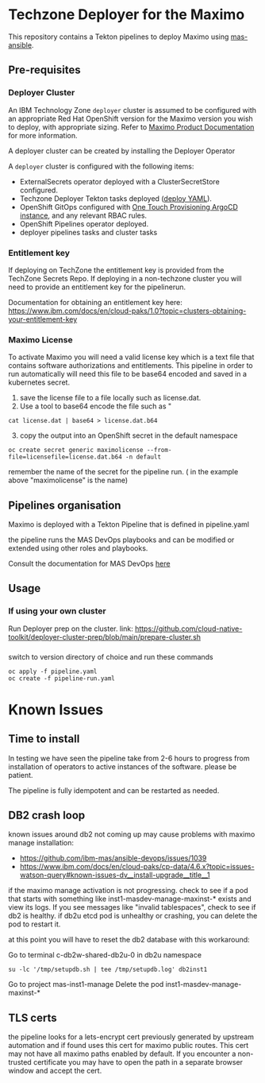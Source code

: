 # Techzone Deployer for the Maximo 

This repository contains a Tekton pipelines to deploy Maximo using [mas-ansible](https://ibm-mas.github.io/ansible-devops/).

## Pre-requisites

### Deployer Cluster

An IBM Technology Zone `deployer` cluster is assumed to be configured with an appropriate Red Hat OpenShift version for the Maximo version you wish to deploy, with appropriate sizing. Refer to [Maximo Product Documentation](https://www.ibm.com/docs/en/mas-cd/continuous-delivery?topic=planning) for more information.

A deployer cluster can be created by installing the Deployer Operator

A `deployer` cluster is configured with the following items:

- ExternalSecrets operator deployed with a ClusterSecretStore configured. 
- Techzone Deployer Tekton tasks deployed ([deploy YAML](https://github.com/cloud-native-toolkit/deployer-tekton-tasks/blob/main/argocd.yaml)).
- OpenShift GitOps configured with [One Touch Provisioning ArgoCD instance](https://github.com/one-touch-provisioning/otp-gitops), and any relevant RBAC rules.
- OpenShift Pipelines operator deployed.
- deployer pipelines tasks and cluster tasks

### Entitlement key

If deploying on TechZone the entitlement key is provided from the TechZone Secrets Repo.  If deploying in a non-techzone cluster you will need to provide an entitlement key for the pipelinerun.

Documentation for obtaining an entitlement key here: https://www.ibm.com/docs/en/cloud-paks/1.0?topic=clusters-obtaining-your-entitlement-key


### Maximo License

To activate Maximo you will need a valid license key which is a text file that contains software authorizations and entitlements.  This pipeline in order to run automatically will need this file to be base64 encoded and saved in a kubernetes secret.

1. save the license file to a file locally such as license.dat.
2. Use a tool to base64 encode the file such as "

```
cat license.dat | base64 > license.dat.b64
```

3. copy the output into an OpenShift secret in the default namespace

```
oc create secret generic maximolicense --from-file=licensefile=license.dat.b64 -n default
```

remember the name of the secret for the pipeline run.  ( in the example above "maximolicense" is the name)


## Pipelines organisation

Maximo is deployed with a Tekton Pipeline that is defined in pipeline.yaml

the pipeline runs the MAS DevOps playbooks and can be modified or extended using other roles and playbooks.

Consult the documentation for MAS DevOps [here](https://ibm-mas.github.io/ansible-devops/)

## Usage

### If using your own cluster
Run Deployer prep on the cluster.
link: https://github.com/cloud-native-toolkit/deployer-cluster-prep/blob/main/prepare-cluster.sh


###
switch to version directory of choice and run these commands
```
oc apply -f pipeline.yaml
oc create -f pipeline-run.yaml
```

# Known Issues

## Time to install

In testing we have seen the pipeline take from 2-6 hours to progress from installation of operators to active instances of the software.  please be patient.

The pipeline is fully idempotent and can be restarted as needed.

## DB2 crash loop

known issues around db2 not coming up may cause problems with maximo manage installation:
* https://github.com/ibm-mas/ansible-devops/issues/1039
* https://www.ibm.com/docs/en/cloud-paks/cp-data/4.6.x?topic=issues-watson-query#known-issues-dv__install-upgrade__title__1

if the maximo manage activation is not progressing.  check to see if a pod that starts with something like inst1-masdev-manage-maxinst-* exists and view its logs.  If you see messages like "invalid tablespaces", check to see if db2 is healthy.  if db2u etcd pod is unhealthy or crashing, you can delete the pod to restart it.  

at this point you will have to reset the db2 database with this workaround:

Go to terminal c-db2w-shared-db2u-0 in db2u namespace

```
su -lc '/tmp/setupdb.sh | tee /tmp/setupdb.log' db2inst1
```

Go to project mas-inst1-manage
Delete the pod inst1-masdev-manage-maxinst-*



## TLS certs

the pipeline looks for a lets-encrypt cert previously generated by upstream automation and if found uses this cert for maximo public routes.  This cert may not have all maximo paths enabled by default.  If you encounter a non-trusted certificate you may have to open the path in a separate browser window and accept the cert.
